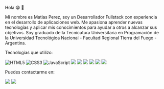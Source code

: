 Hola 😁 👋

Mi nombre es Matias Perez, soy un Desarrollador Fullstack con experiencia en el desarrollo de aplicaciones web. Me apasiona aprender nuevas tecnologías y aplicar mis conocimientos para ayudar a otros a alcanzar sus objetivos. Soy graduado de la Tecnicatura Universitaria en Programación de la Universidad Tecnológica Nacional - Facultad Regional Tierra del Fuego - Argentina.

Tecnologias que utilizo:

<img src="[https://img.shields.io/badge/CSS3-1572B6?style=for-the-badge&logo=css3&logoColor=white](https://img.shields.io/badge/HTML5-E34F26?style=for-the-badge&logo=html5&logoColor=white)" alt="HTML5"></img>
<img src="https://img.shields.io/badge/CSS3-1572B6?style=for-the-badge&logo=css3&logoColor=white" alt="CSS3"></img>
<img src="[https://img.shields.io/badge/CSS3-1572B6?style=for-the-badge&logo=css3&logoColor=white](https://img.shields.io/badge/JavaScript-323330?style=for-the-badge&logo=javascript&logoColor=F7DF1E)" alt="JavaScript"></img>
<img src="https://img.shields.io/badge/Spring_Boot-F2F4F9?style=for-the-badge&logo=spring-boot"></img>
<img src="https://img.shields.io/badge/React-20232A?style=for-the-badge&logo=react&logoColor=61DAFB"></img>
<img src="https://img.shields.io/badge/Postman-FF6C37?style=for-the-badge&logo=Postman&logoColor=white"></img>
<img src="https://img.shields.io/badge/MySQL-005C84?style=for-the-badge&logo=mysql&logoColor=white"></img>
<img src="https://img.shields.io/badge/PostgreSQL-316192?style=for-the-badge&logo=postgresql&logoColor=white"></img>
<img src="https://img.shields.io/badge/GIT-E44C30?style=for-the-badge&logo=git&logoColor=white"></img>


Puedes contactarme en:

<a href="https://www.linkedin.com/in/matiasezequielperez/" alt="Mi LinkedIn"><img src="https://camo.githubusercontent.com/e8dbf62a04af86d46001864cd22338d8a8474486a0e976ec695580027c373c79/68747470733a2f2f696d672e736869656c64732e696f2f62616467652f6c696e6b6564696e2d2532333030373742352e7376673f267374796c653d666f722d7468652d6261646765266c6f676f3d6c696e6b6564696e266c6f676f436f6c6f723d7768697465" data-canonical-src="https://img.shields.io/badge/linkedin-%230077B5.svg?&amp;style=for-the-badge&amp;logo=linkedin&amp;logoColor=white" style="max-width: 100%;"></a>
<a href="mailto:matiasperezequiel@gmail.com"><img src="https://img.shields.io/badge/Gmail-D14836?style=for-the-badge&logo=gmail&logoColor=white"></img></a>
